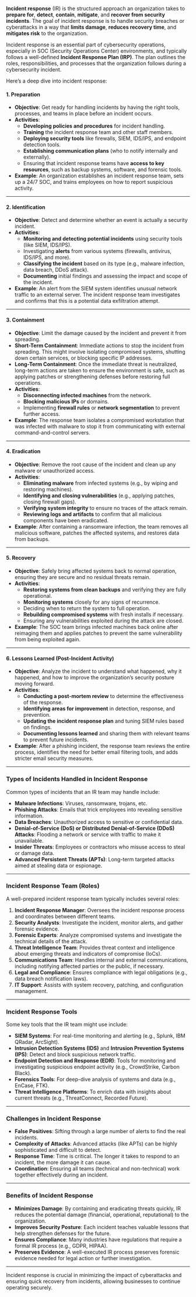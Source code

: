 
**Incident response** (IR) is the structured approach an organization takes to **prepare for**, **detect**, **contain**, **mitigate**, and **recover from security incidents**. The goal of incident response is to handle security breaches or cyberattacks in a way that **limits damage**, **reduces recovery time**, and **mitigates risk** to the organization.

Incident response is an essential part of cybersecurity operations, especially in SOC (Security Operations Center) environments, and typically follows a well-defined **Incident Response Plan (IRP)**. The plan outlines the roles, responsibilities, and processes that the organization follows during a cybersecurity incident.

Here’s a deep dive into incident response:
#### 1. **Preparation**

- **Objective**: Get ready for handling incidents by having the right tools, processes, and teams in place before an incident occurs.
- **Activities**:
    - **Developing policies and procedures** for incident handling.
    - **Training** the incident response team and other staff members.
    - **Deploying security tools** like firewalls, SIEM, IDS/IPS, and endpoint detection tools.
    - **Establishing communication plans** (who to notify internally and externally).
    - Ensuring that incident response teams have **access to key resources**, such as backup systems, software, and forensic tools.
- **Example**: An organization establishes an incident response team, sets up a 24/7 SOC, and trains employees on how to report suspicious activity.

---

#### 2. **Identification**

- **Objective**: Detect and determine whether an event is actually a security incident.
- **Activities**:
    - **Monitoring and detecting potential incidents** using security tools (like SIEM, IDS/IPS).
    - Investigating **alerts** from various systems (firewalls, antivirus, IDS/IPS, and more).
    - **Classifying the incident** based on its type (e.g., malware infection, data breach, DDoS attack).
    - **Documenting** initial findings and assessing the impact and scope of the incident.
- **Example**: An alert from the SIEM system identifies unusual network traffic to an external server. The incident response team investigates and confirms that this is a potential data exfiltration attempt.

---

#### 3. **Containment**

- **Objective**: Limit the damage caused by the incident and prevent it from spreading.
- **Short-Term Containment**: Immediate actions to stop the incident from spreading. This might involve isolating compromised systems, shutting down certain services, or blocking specific IP addresses.
- **Long-Term Containment**: Once the immediate threat is neutralized, long-term actions are taken to ensure the environment is safe, such as applying patches or strengthening defenses before restoring full operations.
- **Activities**:
    - **Disconnecting infected machines** from the network.
    - **Blocking malicious IPs** or domains.
    - Implementing **firewall rules** or **network segmentation** to prevent further access.
- **Example**: The response team isolates a compromised workstation that was infected with malware to stop it from communicating with external command-and-control servers.

---

#### 4. **Eradication**

- **Objective**: Remove the root cause of the incident and clean up any malware or unauthorized access.
- **Activities**:
    - **Eliminating malware** from infected systems (e.g., by wiping and restoring machines).
    - **Identifying and closing vulnerabilities** (e.g., applying patches, closing firewall gaps).
    - **Verifying system integrity** to ensure no traces of the attack remain.
    - **Reviewing logs and artifacts** to confirm that all malicious components have been eradicated.
- **Example**: After containing a ransomware infection, the team removes all malicious software, patches the affected systems, and restores data from backups.

---

#### 5. **Recovery**

- **Objective**: Safely bring affected systems back to normal operation, ensuring they are secure and no residual threats remain.
- **Activities**:
    - **Restoring systems from clean backups** and verifying they are fully operational.
    - **Monitoring systems** closely for any signs of recurrence.
    - Deciding when to return the system to full operation.
    - **Rebuilding compromised systems** with fresh installs if necessary.
    - Ensuring any vulnerabilities exploited during the attack are closed.
- **Example**: The SOC team brings infected machines back online after reimaging them and applies patches to prevent the same vulnerability from being exploited again.

---

#### 6. **Lessons Learned (Post-Incident Activity)**

- **Objective**: Analyze the incident to understand what happened, why it happened, and how to improve the organization’s security posture moving forward.
- **Activities**:
    - **Conducting a post-mortem review** to determine the effectiveness of the response.
    - **Identifying areas for improvement** in detection, response, and prevention.
    - **Updating the incident response plan** and tuning SIEM rules based on findings.
    - **Documenting lessons learned** and sharing them with relevant teams to prevent future incidents.
- **Example**: After a phishing incident, the response team reviews the entire process, identifies the need for better email filtering tools, and adds stricter email security measures.

---

### **Types of Incidents Handled in Incident Response**

Common types of incidents that an IR team may handle include:

- **Malware Infections**: Viruses, ransomware, trojans, etc.
- **Phishing Attacks**: Emails that trick employees into revealing sensitive information.
- **Data Breaches**: Unauthorized access to sensitive or confidential data.
- **Denial-of-Service (DoS) or Distributed Denial-of-Service (DDoS) Attacks**: Flooding a network or service with traffic to make it unavailable.
- **Insider Threats**: Employees or contractors who misuse access to steal or damage data.
- **Advanced Persistent Threats (APTs)**: Long-term targeted attacks aimed at stealing data or espionage.

---

### **Incident Response Team (Roles)**

A well-prepared incident response team typically includes several roles:

1. **Incident Response Manager**: Oversees the incident response process and coordinates between different teams.
2. **Security Analysts**: Investigate the incident, monitor alerts, and gather forensic evidence.
3. **Forensic Experts**: Analyze compromised systems and investigate the technical details of the attack.
4. **Threat Intelligence Team**: Provides threat context and intelligence about emerging threats and indicators of compromise (IoCs).
5. **Communications Team**: Handles internal and external communications, including notifying affected parties or the public, if necessary.
6. **Legal and Compliance**: Ensures compliance with legal obligations (e.g., data breach notification laws).
7. **IT Support**: Assists with system recovery, patching, and configuration management.

---

### **Incident Response Tools**

Some key tools that the IR team might use include:

- **SIEM Systems**: For real-time monitoring and alerting (e.g., Splunk, IBM QRadar, ArcSight).
- **Intrusion Detection Systems (IDS)** and **Intrusion Prevention Systems (IPS)**: Detect and block suspicious network traffic.
- **Endpoint Detection and Response (EDR)**: Tools for monitoring and investigating suspicious endpoint activity (e.g., CrowdStrike, Carbon Black).
- **Forensics Tools**: For deep-dive analysis of systems and data (e.g., EnCase, FTK).
- **Threat Intelligence Platforms**: To enrich data with insights about current threats (e.g., ThreatConnect, Recorded Future).

---

### **Challenges in Incident Response**

- **False Positives**: Sifting through a large number of alerts to find the real incidents.
- **Complexity of Attacks**: Advanced attacks (like APTs) can be highly sophisticated and difficult to detect.
- **Response Time**: Time is critical. The longer it takes to respond to an incident, the more damage it can cause.
- **Coordination**: Ensuring all teams (technical and non-technical) work together effectively during an incident.

---

### **Benefits of Incident Response**

- **Minimizes Damage**: By containing and eradicating threats quickly, IR reduces the potential damage (financial, operational, reputational) to the organization.
- **Improves Security Posture**: Each incident teaches valuable lessons that help strengthen defenses for the future.
- **Ensures Compliance**: Many industries have regulations that require a formal IR process (e.g., GDPR, HIPAA).
- **Preserves Evidence**: A well-executed IR process preserves forensic evidence needed for legal action or further investigation.

---

Incident response is crucial in minimizing the impact of cyberattacks and ensuring quick recovery from incidents, allowing businesses to continue operating securely.